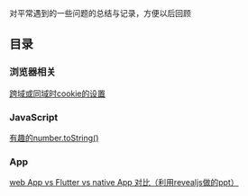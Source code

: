 对平常遇到的一些问题的总结与记录，方便以后回顾


## 目录

### 浏览器相关

[跨域或同域时cookie的设置](https://github.com/Yuanfang-fe/Blog-X/issues/1)


### JavaScript

[有趣的number.toString()](https://github.com/Yuanfang-fe/Blog-X/issues/2)


### App
[web App vs Flutter vs native App 对比（利用revealjs做的ppt）](http://ppt.data-miracle.com/flutter.html)
